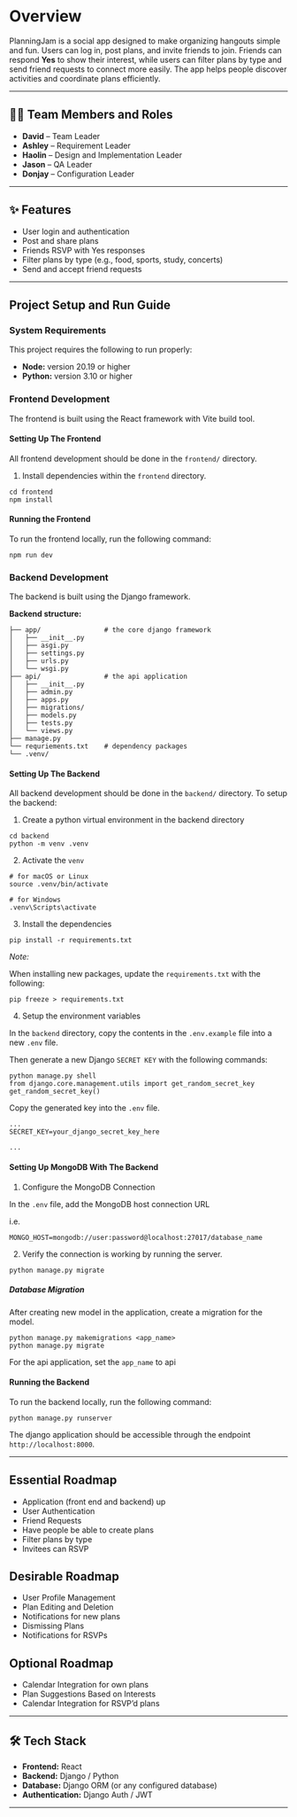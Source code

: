 # Overview

PlanningJam is a social app designed to make organizing hangouts simple and fun. Users can log in, post plans, and invite friends to join. Friends can respond **Yes** to show their interest, while users can filter plans by type and send friend requests to connect more easily. The app helps people discover activities and coordinate plans efficiently.

---

## 🧑‍💻 Team Members and Roles
- **David** – Team Leader  
- **Ashley** – Requirement Leader  
- **Haolin** – Design and Implementation Leader  
- **Jason** – QA Leader
- **Donjay** – Configuration Leader

---

## ✨ Features
- User login and authentication  
- Post and share plans  
- Friends RSVP with Yes responses  
- Filter plans by type (e.g., food, sports, study, concerts)  
- Send and accept friend requests  

---

## Project Setup and Run Guide

### System Requirements

This project requires the following to run properly:

- **Node:** version 20.19 or higher
- **Python:** version 3.10 or higher

### Frontend Development 

The frontend is built using the React framework with Vite build tool.

#### Setting Up The Frontend

All frontend development should be done in the `frontend/` directory.

1. Install dependencies within the `frontend` directory.
```
cd frontend
npm install
```

#### Running the Frontend

To run the frontend locally, run the following command:
```
npm run dev
```

### Backend Development 

The backend is built using the Django framework. 

**Backend structure:**
```
├── app/                # the core django framework
│   ├── __init__.py
│   ├── asgi.py
│   ├── settings.py
│   ├── urls.py
│   └── wsgi.py
├── api/                # the api application
│   ├── __init__.py
│   ├── admin.py
│   ├── apps.py
│   ├── migrations/
│   ├── models.py
│   ├── tests.py
│   └── views.py
├── manage.py
└── requriements.txt    # dependency packages
└── .venv/
```

#### Setting Up The Backend 
All backend development should be done in the `backend/` directory. To setup the backend:

1. Create a python virtual environment in the backend directory

```
cd backend
python -m venv .venv
```

2. Activate the `venv`

```
# for macOS or Linux
source .venv/bin/activate

# for Windows
.venv\Scripts\activate
```

3. Install the dependencies

```
pip install -r requirements.txt
```

*Note:* 

When installing new packages, update the `requirements.txt` with the following:

```
pip freeze > requirements.txt
```

4. Setup the environment variables

In the `backend` directory, copy the contents in the `.env.example` file into a new `.env` file. 

Then generate a new Django `SECRET KEY` with the following commands:
```
python manage.py shell
from django.core.management.utils import get_random_secret_key
get_random_secret_key()
```

Copy the generated key into the `.env` file.

```
...
SECRET_KEY=your_django_secret_key_here

...
```

#### Setting Up MongoDB With The Backend

1. Configure the MongoDB Connection

In the `.env` file, add the MongoDB host connection URL

i.e. 
```
MONGO_HOST=mongodb://user:password@localhost:27017/database_name
```

2. Verify the connection is working by running the server. 

```
python manage.py migrate
```

##### Database Migration

After creating new model in the application, create a migration for the model.
```
python manage.py makemigrations <app_name>
python manage.py migrate
```
For the api application, set the `app_name` to api

#### Running the Backend

To run the backend locally, run the following command:

```
python manage.py runserver
```

The django application should be accessible through the endpoint `http://localhost:8000`.

---

## Essential Roadmap
- Application (front end and backend) up
- User Authentication
- Friend Requests
- Have people be able to create plans
- Filter plans by type
- Invitees can RSVP

## Desirable Roadmap
- User Profile Management
- Plan Editing and Deletion
- Notifications for new plans
- Dismissing Plans
- Notifications for RSVPs

## Optional Roadmap
- Calendar Integration for own plans
- Plan Suggestions Based on Interests
- Calendar Integration for RSVP’d plans



---

## 🛠️ Tech Stack
- **Frontend:** React  
- **Backend:** Django / Python  
- **Database:** Django ORM (or any configured database)  
- **Authentication:** Django Auth / JWT  

---


